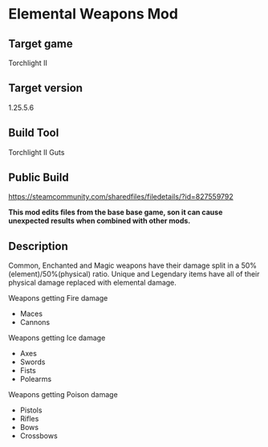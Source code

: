 # Elemental Weapons Mod

## Target game
Torchlight II

## Target version
1.25.5.6

## Build Tool
Torchlight II Guts

## Public Build
https://steamcommunity.com/sharedfiles/filedetails/?id=827559792

**This mod edits files from the base base game, son it can cause unexpected results when combined with other mods.**

## Description

Common, Enchanted and Magic weapons have their damage split in a 50%(element)/50%(physical) ratio. Unique and Legendary items have all of their physical damage replaced with elemental damage.

Weapons getting Fire damage
- Maces
- Cannons

Weapons getting Ice damage
- Axes
- Swords
- Fists
- Polearms

Weapons getting Poison damage
- Pistols
- Rifles
- Bows
- Crossbows
